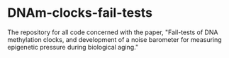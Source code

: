 # DNAm-clocks-fail-tests
The repository for all code concerned with the paper, "Fail-tests of DNA methylation clocks, and development of a noise barometer for measuring epigenetic pressure during biological aging."
